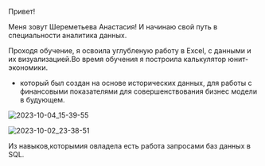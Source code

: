 Привет!

Меня зовут Шереметьева Анастасия! И начинаю свой путь в специальности аналитика данных.

Проходя обучение, я освоила углубленую работу в Excel, с данными и их визуализацией.Во время обучения я построила калькулятор юнит-экономики.
- который был создан на основе исторических данных, 
для работы с финансовыми показателями для совершенствования бизнес модели в будующем.

![2023-10-04_15-39-55](https://github.com/Anastasia2294/Anastasia-/assets/146430640/0a3e479f-b5a8-435e-858d-2ac3bee66143)

![2023-10-02_23-38-51](https://github.com/Anastasia2294/Anastasia-/assets/146430640/c8be8e21-b6e0-48a4-8e1a-70139eab7673)



Из навыков,которымия овладела есть работа запросами баз данных в SQL.



